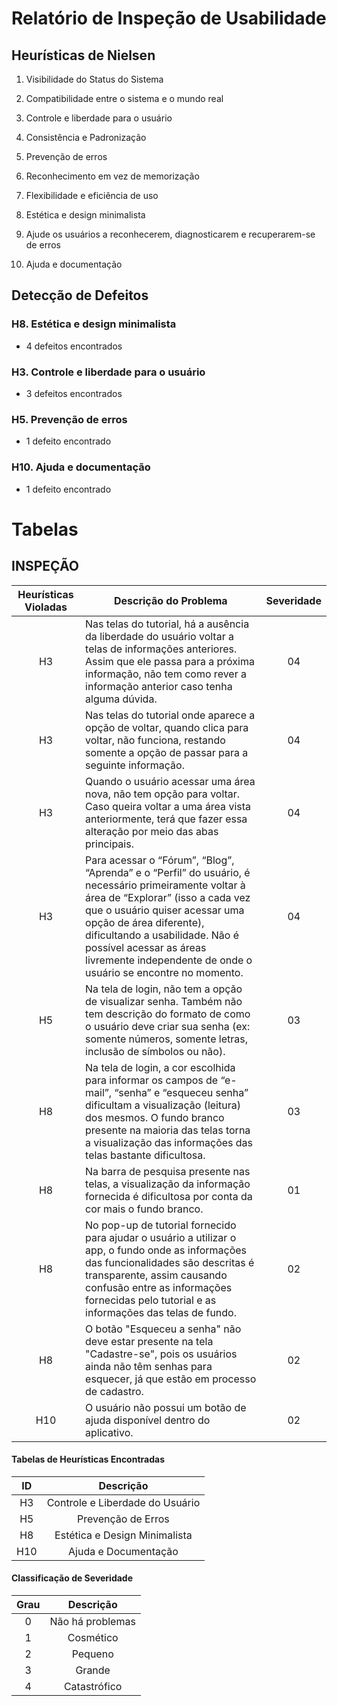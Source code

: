 # Relatório de Inspeção de Usabilidade

## Heurísticas de Nielsen

1. Visibilidade do Status do Sistema
   
3. Compatibilidade entre o sistema e o mundo real

4. Controle e liberdade para o usuário

5. Consistência e Padronização

6. Prevenção de erros

7. Reconhecimento em vez de memorização

8. Flexibilidade e eficiência de uso

9. Estética e design minimalista
   
10. Ajude os usuários a reconhecerem, diagnosticarem e recuperarem-se de erros

11. Ajuda e documentação

## Detecção de Defeitos

### H8. Estética e design minimalista
- 4 defeitos encontrados

### H3. Controle e liberdade para o usuário
- 3 defeitos encontrados

### H5. Prevenção de erros
- 1 defeito encontrado

### H10. Ajuda e documentação
- 1 defeito encontrado

# Tabelas

## INSPEÇÃO

| **Heurísticas Violadas** | **Descrição do Problema**                                                                                                                                       | **Severidade** |
|:------------------------:|-------------------------------------------------------------------------------------------------------------------------------------------------------------|:-------------:|
| H3                       | Nas telas do tutorial, há a ausência da liberdade do usuário voltar a telas de informações anteriores. Assim que ele passa para a próxima informação, não tem como rever a informação anterior caso tenha alguma dúvida. | 04            |
| H3                       | Nas telas do tutorial onde aparece a opção de voltar, quando clica para voltar, não funciona, restando somente a opção de passar para a seguinte informação. | 04            |
| H3                       | Quando o usuário acessar uma área nova, não tem opção para voltar. Caso queira voltar a uma área vista anteriormente, terá que fazer essa alteração por meio das abas principais. | 04            |
| H3                       | Para acessar o “Fórum”, “Blog”, “Aprenda” e o “Perfil” do usuário, é necessário primeiramente voltar à área de “Explorar” (isso a cada vez que o usuário quiser acessar uma opção de área diferente), dificultando a usabilidade. Não é possível acessar as áreas livremente independente de onde o usuário se encontre no momento. | 04            |
| H5                       | Na tela de login, não tem a opção de visualizar senha. Também não tem descrição do formato de como o usuário deve criar sua senha (ex: somente números, somente letras, inclusão de símbolos ou não). | 03            |
| H8                       | Na tela de login, a cor escolhida para informar os campos de “e-mail”, “senha” e “esqueceu senha” dificultam a visualização (leitura) dos mesmos. O fundo branco presente na maioria das telas torna a visualização das informações das telas bastante dificultosa. | 03            |
| H8                       | Na barra de pesquisa presente nas telas, a visualização da informação fornecida é dificultosa por conta da cor mais o fundo branco. | 01            |
| H8                       | No pop-up de tutorial fornecido para ajudar o usuário a utilizar o app, o fundo onde as informações das funcionalidades são descritas é transparente, assim causando confusão entre as informações fornecidas pelo tutorial e as informações das telas de fundo. | 02            |
| H8                       | O botão "Esqueceu a senha" não deve estar presente na tela "Cadastre-se", pois os usuários ainda não têm senhas para esquecer, já que estão em processo de cadastro. | 02            |
| H10                      | O usuário não possui um botão de ajuda disponível dentro do aplicativo. | 02            |

#### Tabelas de Heurísticas Encontradas

| **ID** | **Descrição**                      | 
|:------:|:----------------------------------:|
| H3     | Controle e Liberdade do Usuário    |
| H5     | Prevenção de Erros                 |
| H8     | Estética e Design Minimalista      |
| H10    | Ajuda e Documentação               |

#### Classificação de Severidade

| **Grau** | **Descrição**      |
|:--------:|:------------------:|
| 0        | Não há problemas   |
| 1        | Cosmético          |
| 2        | Pequeno            |
| 3        | Grande             |
| 4        | Catastrófico       |

